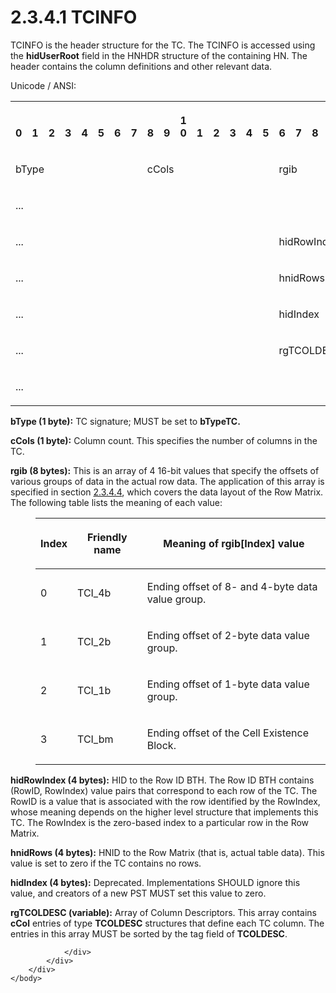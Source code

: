 <html dir="LTR" xmlns:mshelp="http://msdn.microsoft.com/mshelp" xmlns:ddue="http://ddue.schemas.microsoft.com/authoring/2003/5" xmlns:xlink="http://www.w3.org/1999/xlink" xmlns:tool="http://www.microsoft.com/tooltip">
    <head>
        <meta http-equiv="Content-Type" content="text/html; CHARSET=utf-8"></meta>
        <meta name="save" content="history"></meta>
        <title>2.3.4.1 TCINFO</title>
        <xml>
            <mshelp:toctitle title="2.3.4.1 TCINFO"></mshelp:toctitle>
            <mshelp:rltitle title="[MS-PST]: TCINFO"></mshelp:rltitle>
            <mshelp:keyword index="A" term="45b3a0c5-d6d6-4e02-aebf-13766ff693f0"></mshelp:keyword>
            <mshelp:attr name="DCSext.ContentType" value="open specification"></mshelp:attr>
            <mshelp:attr name="AssetID" value="45b3a0c5-d6d6-4e02-aebf-13766ff693f0"></mshelp:attr>
            <mshelp:attr name="TopicType" value="kbRef"></mshelp:attr>
            <mshelp:attr name="DCSext.Title" value="[MS-PST]: TCINFO" />
        </xml>
    </head>
    <body>
        <div id="header">
            <h1 class="heading">2.3.4.1 TCINFO</h1>
        </div>
        <div id="mainSection">
            <div id="mainBody">
                <div id="allHistory" class="saveHistory"></div>
                <div id="sectionSection0" class="section" name="collapseableSection">
                    

<p>TCINFO is the header structure for the TC. The TCINFO is
accessed using the <b>hidUserRoot</b> field in the HNHDR structure of the
containing HN. The header contains the column definitions and other relevant
data.</p>

<p>Unicode / ANSI:</p>

<table>
 <tr>
  <th><p><br>0</p></th>
  <th><p><br>1</p></th>
  <th><p><br>2</p></th>
  <th><p><br>3</p></th>
  <th><p><br>4</p></th>
  <th><p><br>5</p></th>
  <th><p><br>6</p></th>
  <th><p><br>7</p></th>
  <th><p><br>8</p></th>
  <th><p><br>9</p></th>
  <th><p>1<br>0</p></th>
  <th><p><br>1</p></th>
  <th><p><br>2</p></th>
  <th><p><br>3</p></th>
  <th><p><br>4</p></th>
  <th><p><br>5</p></th>
  <th><p><br>6</p></th>
  <th><p><br>7</p></th>
  <th><p><br>8</p></th>
  <th><p><br>9</p></th>
  <th><p>2<br>0</p></th>
  <th><p><br>1</p></th>
  <th><p><br>2</p></th>
  <th><p><br>3</p></th>
  <th><p><br>4</p></th>
  <th><p><br>5</p></th>
  <th><p><br>6</p></th>
  <th><p><br>7</p></th>
  <th><p><br>8</p></th>
  <th><p><br>9</p></th>
  <th><p>3<br>0</p></th>
  <th><p><br>1</p></th>
 </tr>
 <tr>
  <td colspan="8">
  <p>bType</p>
  </td>
  <td colspan="8">
  <p>cCols</p>
  </td>
  <td colspan="16">
  <p>rgib</p>
  </td>
 </tr>
 <tr>
  <td colspan="32">
  <p>...</p>
  </td>
 </tr>
 <tr>
  <td colspan="16">
  <p>...</p>
  </td>
  <td colspan="16">
  <p>hidRowIndex</p>
  </td>
 </tr>
 <tr>
  <td colspan="16">
  <p>...</p>
  </td>
  <td colspan="16">
  <p>hnidRows</p>
  </td>
 </tr>
 <tr>
  <td colspan="16">
  <p>...</p>
  </td>
  <td colspan="16">
  <p>hidIndex</p>
  </td>
 </tr>
 <tr>
  <td colspan="16">
  <p>...</p>
  </td>
  <td colspan="16">
  <p>rgTCOLDESC
  (variable)</p>
  </td>
 </tr>
 <tr>
  <td colspan="32">
  <p>...</p>
  </td>
 </tr>
</table>

<p><b>bType (1 byte):</b> TC signature; MUST be set to <b>bTypeTC.</b></p>

<p><b>cCols (1 byte):</b> Column count. This specifies
the number of columns in the TC.</p>

<p><b>rgib (8 bytes):</b> This is an array of 4 16-bit
values that specify the offsets of various groups of data in the actual row
data. The application of this array is specified in section <a href="7f5ec68f-d4fd-404f-95c3-fe3495a034ec.htm">2.3.4.4</a>, which covers the
data layout of the Row Matrix. The following table lists the meaning of each
value:</p>

<dl>
<dd>
<table>
 <thead>
  <tr>
   <th>
   <p>Index</p>
   </th>
   <th>
   <p>Friendly
   name</p>
   </th>
   <th>
   <p>Meaning
   of rgib[Index] value</p>
   </th>
  </tr>
 </thead>
 <tr>
  <td>
  <p>0</p>
  </td>
  <td>
  <p>TCI_4b</p>
  </td>
  <td>
  <p>Ending
  offset of 8- and 4-byte data value group.</p>
  </td>
 </tr>
 <tr>
  <td>
  <p>1</p>
  </td>
  <td>
  <p>TCI_2b</p>
  </td>
  <td>
  <p>Ending
  offset of 2-byte data value group.</p>
  </td>
 </tr>
 <tr>
  <td>
  <p>2</p>
  </td>
  <td>
  <p>TCI_1b</p>
  </td>
  <td>
  <p>Ending
  offset of 1-byte data value group.</p>
  </td>
 </tr>
 <tr>
  <td>
  <p>3</p>
  </td>
  <td>
  <p>TCI_bm</p>
  </td>
  <td>
  <p>Ending
  offset of the Cell Existence Block.</p>
  </td>
 </tr>
</table>
</dd></dl>

<p><b>hidRowIndex (4 bytes):</b> HID to the Row ID BTH.
The Row ID BTH contains (RowID, RowIndex) value pairs that correspond to each
row of the TC. The RowID is a value that is associated with the row identified
by the RowIndex, whose meaning depends on the higher level structure that implements
this TC. The RowIndex is the zero-based index to a particular row in the Row
Matrix.</p>

<p><b>hnidRows (4 bytes):</b> HNID to the Row Matrix
(that is, actual table data). This value is set to zero if the TC contains no
rows.</p>

<p><b>hidIndex (4 bytes):</b> Deprecated. Implementations
SHOULD ignore this value, and creators of a new PST MUST set this value to
zero.</p>

<p><b>rgTCOLDESC (variable):</b> Array of Column
Descriptors. This array contains <b>cCol</b> entries of type <b>TCOLDESC</b>
structures that define each TC column. The entries in this array MUST be sorted
by the tag field of <b>TCOLDESC</b>.</p>


                </div>
            </div>
        </div>
    </body>
</html>